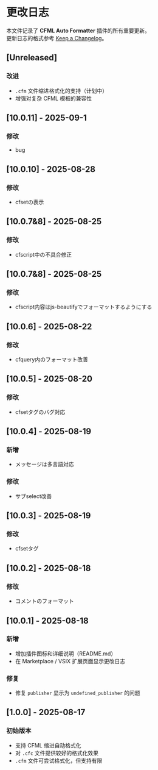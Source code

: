 # 更改日志

本文件记录了 **CFML Auto Formatter** 插件的所有重要更新。  
更新日志的格式参考 [Keep a Changelog](http://keepachangelog.com/)。  

## [Unreleased]
### 改进
- `.cfm` 文件缩进格式化的支持（计划中）
- 增强对复杂 CFML 模板的兼容性

## [10.0.11] - 2025-09-1
### 修改
- bug

## [10.0.10] - 2025-08-28
### 修改
- cfsetの表示

## [10.0.7&8] - 2025-08-25
### 修改
- cfscript中の不具合修正

## [10.0.7&8] - 2025-08-25
### 修改
- cfscript内容はjs-beautifyでフォーマットするようにする

## [10.0.6] - 2025-08-22
### 修改
- cfquery内のフォーマット改善

## [10.0.5] - 2025-08-20
### 修改
- cfsetタグのバグ対応

## [10.0.4] - 2025-08-19
### 新增
- メッセージは多言語対応
### 修改
- サブselect改善

## [10.0.3] - 2025-08-19
### 修改
- cfsetタグ

## [10.0.2] - 2025-08-18
### 修改
- コメントのフォーマット

## [10.0.1] - 2025-08-18
### 新增
- 增加插件图标和详细说明（README.md）
- 在 Marketplace / VSIX 扩展页面显示更改日志

### 修复
- 修复 `publisher` 显示为 `undefined_publisher` 的问题

## [1.0.0] - 2025-08-17
### 初始版本
- 支持 CFML 缩进自动格式化
- 对 `.cfc` 文件提供较好的格式化效果
- `.cfm` 文件可尝试格式化，但支持有限
